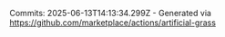 Commits: 2025-06-13T14:13:34.299Z - Generated via https://github.com/marketplace/actions/artificial-grass
<br>
